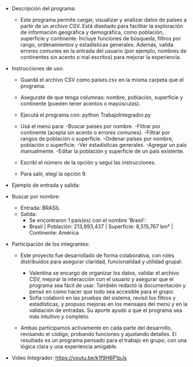 - Descripción del programa:
  - Este programa permite cargar, visualizar y analizar datos de países a partir de un archivo CSV. Está diseñado para facilitar la exploración de información geográfica y demográfica, como población, superficie y continente. Incluye funciones de búsqueda, filtros por rango, ordenamientos y estadísticas generales. Además, valida errores comunes en la entrada del usuario (por ejemplo, nombres de continentes sin acento o mal escritos) para mejorar la experiencia.


- Instrucciones de uso:
  - Guardá el archivo CSV como paises.csv en la misma carpeta que el programa.
  - Asegurate de que tenga columnas: nombre, población, superficie y continente (pueden tener acentos o mayúsculas).
  - Ejecutá el programa con: python TrabajoIntegrador.py
    
  - Usá el menú para:
    -Buscar países por nombre.
    -Filtrar por continente (acepta sin acento o errores comunes).
    -Filtrar por rangos de población o superficie.
    -Ordenar países por nombre, población o superficie.
    -Ver estadísticas generales.
    -Agregar un país manualmente.
    -Editar la población y superficie de un país existente.  
  - Escribí el número de la opción y seguí las instrucciones.
  - Para salir, elegí la opción 9.
    
    
- Ejemplo de entrada y salida:
 - Buscar por nombre:
   -  Entrada: BRASIL
    -  Salida:
       - Se encontraron 1 país(es) con el nombre 'Brasil':
       - Brasil | Población: 213,993,437 | Superficie: 8,515,767 km² | Continente: América
         

- Participación de los integrantes:
  - Este proyecto fue desarrollado de forma colaborativa, con roles distribuidos para asegurar claridad, funcionalidad y utilidad grupal:
    
    - Valentina se encargó de organizar los datos, validar el archivo CSV, mejorar la interacción con el usuario y asegurar que el programa sea fácil de usar. También redactó la documentación y pensó en cómo hacer que todo sea accesible para el grupo.
    - Sofia colaboró en las pruebas del sistema, revisó los filtros y estadísticas, y propuso mejoras en los mensajes del menú y en la validación de entradas. Su aporte ayudó a que el programa sea más intuitivo y completo.
      
  - Ambas participamos activamente en cada parte del desarrollo, revisando el código, probando funciones y ajustando detalles. El resultado es un programa pensado para el trabajo en grupo, con una lógica clara y una experiencia amigable.
 
 - Video Integrador: https://youtu.be/k1f9H6P1pJs
              
